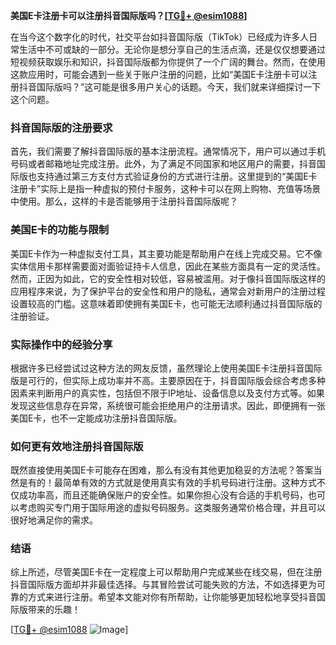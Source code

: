 **美国E卡注册卡可以注册抖音国际版吗？[[TG💪+ @esim1088](https://t.me/s/esim1088)]**

在当今这个数字化的时代，社交平台如抖音国际版（TikTok）已经成为许多人日常生活中不可或缺的一部分。无论你是想分享自己的生活点滴，还是仅仅想要通过短视频获取娱乐和知识，抖音国际版都为你提供了一个广阔的舞台。然而，在使用这款应用时，可能会遇到一些关于账户注册的问题，比如“美国E卡注册卡可以注册抖音国际版吗？”这可能是很多用户关心的话题。今天，我们就来详细探讨一下这个问题。

### 抖音国际版的注册要求

首先，我们需要了解抖音国际版的基本注册流程。通常情况下，用户可以通过手机号码或者邮箱地址完成注册。此外，为了满足不同国家和地区用户的需要，抖音国际版也支持通过第三方支付方式验证身份的方式进行注册。这里提到的“美国E卡注册卡”实际上是指一种虚拟的预付卡服务，这种卡可以在网上购物、充值等场景中使用。那么，这样的卡是否能够用于注册抖音国际版呢？

### 美国E卡的功能与限制

美国E卡作为一种虚拟支付工具，其主要功能是帮助用户在线上完成交易。它不像实体信用卡那样需要面对面验证持卡人信息，因此在某些方面具有一定的灵活性。然而，正因为如此，它的安全性相对较低，容易被滥用。对于像抖音国际版这样的应用程序来说，为了保护平台的安全性和用户的隐私，通常会对新用户的注册过程设置较高的门槛。这意味着即使拥有美国E卡，也可能无法顺利通过抖音国际版的注册验证。

### 实际操作中的经验分享

根据许多已经尝试过这种方法的网友反馈，虽然理论上使用美国E卡注册抖音国际版是可行的，但实际上成功率并不高。主要原因在于，抖音国际版会综合考虑多种因素来判断用户的真实性，包括但不限于IP地址、设备信息以及支付方式等。如果发现这些信息存在异常，系统很可能会拒绝用户的注册请求。因此，即便拥有一张美国E卡，也不一定能成功注册抖音国际版。

### 如何更有效地注册抖音国际版

既然直接使用美国E卡可能存在困难，那么有没有其他更加稳妥的方法呢？答案当然是有的！最简单有效的方式就是使用真实有效的手机号码进行注册。这种方式不仅成功率高，而且还能确保账户的安全性。如果你担心没有合适的手机号码，也可以考虑购买专门用于国际用途的虚拟号码服务。这类服务通常价格合理，并且可以很好地满足你的需求。

### 结语

综上所述，尽管美国E卡在一定程度上可以帮助用户完成某些在线交易，但在注册抖音国际版方面却并非最佳选择。与其冒险尝试可能失败的方法，不如选择更为可靠的方式来进行注册。希望本文能对你有所帮助，让你能够更加轻松地享受抖音国际版带来的乐趣！

[[TG💪+ @esim1088](https://t.me/s/esim1088) ![Image](https://i.postimg.cc/4NQfJmqS/Snipaste-2025-05-13-00-14-12.png)]